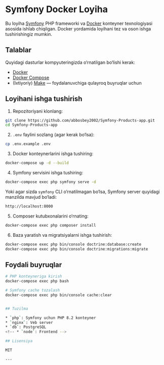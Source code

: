 # Symfony Docker Loyiha

Bu loyiha [Symfony](https://symfony.com/) PHP frameworki va [Docker](https://www.docker.com/) konteyner texnologiyasi asosida ishlab chiqilgan. Docker yordamida loyihani tez va oson ishga tushirishingiz mumkin.

## Talablar

Quyidagi dasturlar kompyuteringizda o‘rnatilgan bo‘lishi kerak:

- [Docker](https://www.docker.com/get-started)
- [Docker Compose](https://docs.docker.com/compose/)
- (Ixtiyoriy) [Make](https://www.gnu.org/software/make/) — foydalanuvchiga qulayroq buyruqlar uchun

## Loyihani ishga tushirish

1. Repozitoriyani klonlang:

```bash
git clone https://github.com/abbosbey2002/Symfony-Products-app.git
cd Symfony-Products-app
````

2. `.env` faylini sozlang (agar kerak bo‘lsa):

```bash
cp .env.example .env
```

3. Docker konteynerlarini ishga tushiring:

```bash
docker-compose up -d --build
```

4. Symfony servisini ishga tushiring:

```bash
docker-compose exec php symfony serve -d
```

Yoki agar sizda `symfony` CLI o‘rnatilmagan bo‘lsa, Symfony server quyidagi manzilda mavjud bo‘ladi:

```bash
http://localhost:8000
```

5. Composer kutubxonalarini o‘rnating:

```bash
docker-compose exec php composer install
```

6. Baza yaratish va migratsiyalarni ishga tushirish:

```bash
docker-compose exec php bin/console doctrine:database:create
docker-compose exec php bin/console doctrine:migrations:migrate
```

## Foydali buyruqlar

```bash
# PHP konteyneriga kirish
docker-compose exec php bash

# Symfony cache tozalash
docker-compose exec php bin/console cache:clear


## Tuzilma

* `php`: Symfony uchun PHP 8.2 konteyner
* `nginx`: Veb server
* `db`: PostgreSQL
<!-- * `node`: Frontend -->

## Lisensiya

MIT

---

```
